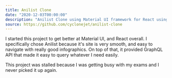 ```yaml
---
title: Anilist Clone
date: "2020-12-03T00:00:00"
description: "Anilist Clone using Material UI framework for React using official Anilist GraphQL API"
source: https://github.com/cyclonejet/anilist-clone
---
```


I started this project to get better at Material UI, and React overall. I specifically chose Anilist because it's site is very smooth, and easy to navigate with really good infographics. On top of that, it provided GraphQL API that made it easy to query whatever I need easily.

This project was stalled because I was getting busy with my exams and I never picked it up again.
